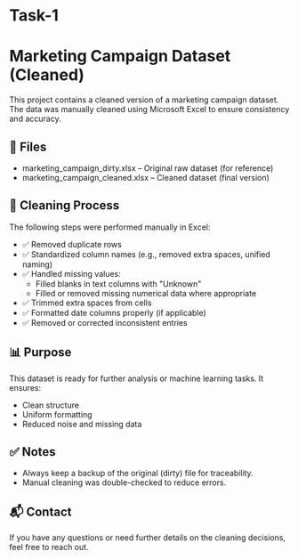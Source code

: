 # Task-1
# Marketing Campaign Dataset (Cleaned)

This project contains a cleaned version of a marketing campaign dataset. The data was manually cleaned using Microsoft Excel to ensure consistency and accuracy.

## 📁 Files

- marketing_campaign_dirty.xlsx – Original raw dataset (for reference)
- marketing_campaign_cleaned.xlsx – Cleaned dataset (final version)

## 🧼 Cleaning Process

The following steps were performed manually in Excel:

- ✅ Removed duplicate rows
- ✅ Standardized column names (e.g., removed extra spaces, unified naming)
- ✅ Handled missing values:
  - Filled blanks in text columns with "Unknown"
  - Filled or removed missing numerical data where appropriate
- ✅ Trimmed extra spaces from cells
- ✅ Formatted date columns properly (if applicable)
- ✅ Removed or corrected inconsistent entries

## 📊 Purpose

This dataset is ready for further analysis or machine learning tasks. It ensures:
- Clean structure
- Uniform formatting
- Reduced noise and missing data

## ✅ Notes

- Always keep a backup of the original (dirty) file for traceability.
- Manual cleaning was double-checked to reduce errors.

## 📬 Contact

If you have any questions or need further details on the cleaning decisions, feel free to reach out.

